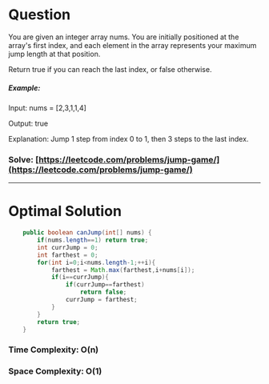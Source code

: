 # Question

You are given an integer array nums. You are initially positioned at the array's first index, and each element in the array represents your maximum jump length at that position.

Return true if you can reach the last index, or false otherwise.



##### Example:

Input: nums = [2,3,1,1,4]

Output: true

Explanation: Jump 1 step from index 0 to 1, then 3 steps to the last index.



### Solve: [https://leetcode.com/problems/jump-game/](https://leetcode.com/problems/jump-game/)

***

# Optimal Solution
        

``` java
    public boolean canJump(int[] nums) {
        if(nums.length==1) return true;
        int currJump = 0;
        int farthest = 0;
        for(int i=0;i<nums.length-1;++i){
            farthest = Math.max(farthest,i+nums[i]);
            if(i==currJump){
                if(currJump==farthest)
                    return false;
                currJump = farthest;
            }
        }
        return true;  
    }
```

### Time Complexity: O(n)
### Space Complexity: O(1)